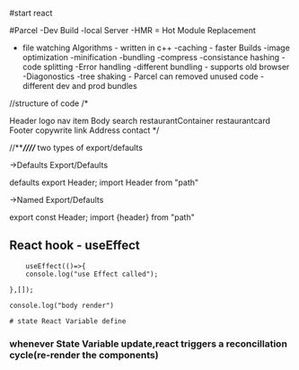 #start react

#Parcel
-Dev Build
-local Server
-HMR = Hot Module Replacement
- file watching Algorithms - written in c++
-caching - faster Builds
-image optimization
-minification
-bundling
-compress
-consistance hashing
-code splitting
-Error handling
-different bundling - supports old browser
-Diagonostics
-tree shaking - Parcel can removed unused code
-different dev and prod bundles

//structure of code
/*

Header
logo
nav item
Body 
search
restaurantContainer
restaurantcard
Footer
copywrite
link
Address
contact
*/


//*****////***
two types of export/defaults

->Defaults Export/Defaults

defaults export Header;
import Header from "path"

->Named Export/Defaults

export const Header; 
import {header} from "path"


  ## React hook - useEffect
       
        useEffect(()=>{
        console.log("use Effect called");

    },[]);

    console.log("body render")  

    # state React Variable define 
### whenever State Variable  update,react triggers a reconcillation cycle(re-render the components)

